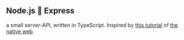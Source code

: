 ## Node.js 🤝 Express

a small server-API, written in TypeScript. Inspired by [this tutorial](https://www.youtube.com/watch?v=5s7eFzI_fNo) of [the native web](https://thenativeweb.io/).
